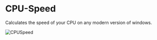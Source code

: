 # CPU-Speed
Calculates the speed of your CPU on any modern version of windows.

![CPUSpeed](https://github.com/user-attachments/assets/bb28c434-35a8-4ea2-9e4d-5031b2d2d232)
